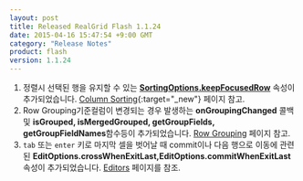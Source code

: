 ```yaml
---
layout: post
title: Released RealGrid Flash 1.1.24
date: 2015-04-16 15:47:54 +9:00 GMT
category: "Release Notes"
product: flash
version: 1.1.24
---
```


1. 정렬시 선택된 행을 유지할 수 있는 **[SortingOptions.keepFocusedRow](/api/types/SortingOptions/)** 속성이 추가되었습니다. [Column Sorting](http://demo.realgrid.com/Demo/ColumnSorting){:target="_new"} 페이지 참고.
2. Row Grouping기준컬럼이 변경되는 경우 발생하는 **onGroupingChanged** 콜백 및 **isGrouped, isMergedGrouped, getGroupFields, getGroupFieldNames**함수등이 추가되었습니다. [Row Grouping](http://demo.realgrid.com/Demo/RowGrouping) 페이지 참고.
3. `tab` 또는 `enter` 키로 마지막 셀을 벗어날 때 commit이나 다음 행으로 이동에 관련된 **EditOptions.crossWhenExitLast,EditOptions.commitWhenExitLast** 속성이 추가되었습니다. [Editors](http://demo.realgrid.com/Demo/Editors) 페이지를 참조.
